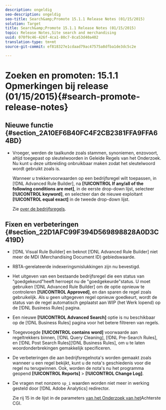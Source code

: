 ```yaml
---
description: ongeldig
seo-description: ongeldig
seo-title: Search&amp;Promote 15.1.1 Release Notes (01/15/2015)
solution: Target
title: Search&amp;Promote 15.1.1 Release Notes (01/15/2015)
topic: Release Notes,Site search and merchandising
uuid: 070f9c46-426f-4ca1-80c7-8ca53d40a402
translation-type: tm+mt
source-git-commit: ef818327e1cdaad79ac47575a8dfba1de3dc5c2e

---
```



# Zoeken en promoten: 15.1.1 Opmerkingen bij release (01/15/2015){#search-promote-release-notes}

## Nieuwe functie {#section_2A10EF6B40FC4F2CB2381FFA9FFA64BD}

* Vroeger, werden de taalkunde zoals stammen, synoniemen, enzovoort, altijd toegepast op sleutelwoorden in Geleide Regels van het Onderzoek. Nu kunt u deze uitbreiding onbruikbaar maken zodat het sleutelwoord wordt gebruikt zoals is.

   Wanneer u trekkervoorwaarden op een bedrijfsregel wilt toepassen, in [!DNL Advanced Rule Builder], na **[!UICONTROL If any/all of the following conditions are met]**, in de eerste drop-down lijst, selecteer **[!UICONTROL keyword]**, en selecteer dan de nieuwe exploitant **[!UICONTROL equal exact]** in de tweede drop-down lijst.

   Zie [over de bedrijfsregels](../c-about-rules-menu/c-about-business-rules.md#concept_2A93D76216754D3D8412CDEA00BD26BD).

## Fixen en verbeteringen {#section_22D1AFC99F394D569898828A0D3C419D}

* [!DNL Visual Rule Builder] en beknot [!DNL Advanced Rule Builder] niet meer de MDI (Merchandising Document ID) gebiedswaarde.
* RBTA-gerelateerde indexeringsmislukkingen zijn nu bevestigd.
* Het uitgeven van een bestaande bedrijfsregel die een status van &quot;goedgekeurd&quot;heeft herroept nu de &quot;goedgekeurde&quot;status. U moet gebruiken [!DNL Advanced Rule Builder] om de optie opnieuw te controleren **[!UICONTROL Approved]**, en dan sparen de regel zoals gebruikelijk. Als u geen uitgegeven regel opnieuw goedkeurt, wordt de status van de regel automatisch geplaatst aan WIP (het Werk lopend) op de [!DNL Business Rules] pagina.
* Een nieuwe **[!UICONTROL Advanced Search]** optie is nu beschikbaar op de [!DNL Business Rules] pagina voor het betere filtreren van regels.
* Toegevoegde **[!UICONTROL contains word]** voorwaarde aan regeltrekkers binnen, [!DNL Query Cleaning], [!DNL Pre-Search Rules], en [!DNL Post Search Rules][!DNL Business Rules], om u te laten woordonderbrekingen gemakkelijk specificeren.
* De verbeteringen die aan bedrijfsregelnota&#39;s worden gemaakt zoals wanneer u een regel bekijkt, kunt u de nota&#39;s geschiedenis voor die regel nu terugwinnen. Ook, worden de nota&#39;s nu het programma geopend **[!UICONTROL Reports]** > **[!UICONTROL Change Log]**.
* De vragen met nonzero `sp_i` waarden worden niet meer in werking gesteld door [!DNL Adobe Analytics] redirector.

   Zie rij 15 in de lijst in de parameters [van het Onderzoek van het](../c-appendices/c-cgiparameters.md#reference_582E85C3886740C98FE88CA9DF7918E8)Achterste CGI.

